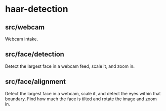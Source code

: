 # haar-detection

## src/webcam
Webcam intake. 

## src/face/detection
Detect the largest face in a webcam feed, scale it, and zoom in.

## src/face/alignment
Detect the largest face in a webcam, scale it, and detect the eyes within that boundary. 
Find how much the face is tilted and rotate the image and zoom in.

